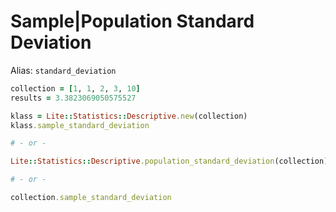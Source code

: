 # Sample|Population Standard Deviation

Alias: `standard_deviation`

```ruby
collection = [1, 1, 2, 3, 10]
results = 3.3823069050575527

klass = Lite::Statistics::Descriptive.new(collection)
klass.sample_standard_deviation

# - or -

Lite::Statistics::Descriptive.population_standard_deviation(collection)

# - or -

collection.sample_standard_deviation
```
